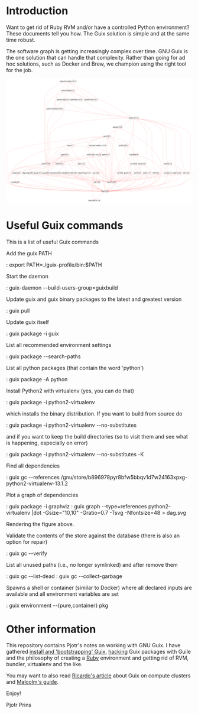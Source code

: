 # Introduction

Want to get rid of Ruby RVM and/or have a controlled Python
environment?  These documents tell you how. The Guix solution is
simple and at the same time robust.

The software graph is getting increasingly complex over time. GNU Guix
is the one solution that can handle that complexity. Rather than going
for ad hoc solutions, such as Docker and Brew, we champion using
the right tool for the job.

![alt text](python2-virtualenv.svg "Dependency graph for python2-virtualenv")

# Useful Guix commands

This is a list of useful Guix commands

Add the guix PATH

: export PATH=./guix-profile/bin:$PATH

Start the daemon

: guix-daemon --build-users-group=guixbuild

Update guix and guix binary packages to the latest and greatest
version

: guix pull

Update guix itself

: guix package -i guix

List all recommended environment settings

: guix package --search-paths

List all python packages (that contain the word 'python')

: guix package -A python

Install Python2 with virtualenv (yes, you can do that)

: guix package -i python2-virtualenv

which installs the binary distribution. If you want to build from
source do

: guix package -i python2-virtualenv --no-substitutes

and if you want to keep the build directories (so to visit them and
see what is happening, especially on error)

: guix package -i python2-virtualenv --no-substitutes -K

Find all dependencies

: guix gc --references /gnu/store/b896978pyr8bfw5bbqv1d7w24163xpxg-python2-virtualenv-13.1.2

Plot a graph of dependencies

: guix package -i graphviz
: guix graph --type=references python2-virtualenv |dot -Gsize="10,10" -Gratio=0.7 -Tsvg -Nfontsize=48 > dag.svg

Rendering the figure above.

Validate the contents of the store against the database (there is also
an option for repair)

: guix gc --verify

List all unused paths (i.e., no longer symlinked) and after remove them

: guix gc --list-dead
: guix gc --collect-garbage

Spawns a shell or container (similar to Docker) where all declared
inputs are available and all environment variables are set

: guix environment --{pure,container} pkg


# Other information

This repository contains Pjotr's notes on working with GNU Guix. I
have gathered [install and 'bootstrapping'
Guix](https://github.com/pjotrp/guix-notes/blob/master/INSTALL.org),
[hacking](https://github.com/pjotrp/guix-notes/blob/master/HACKING.org)
Guix packages with Guile and the philosophy of creating a
[Ruby](https://github.com/pjotrp/guix-notes/blob/master/RUBY.org)
environment and getting rid of RVM, bundler, virtualenv and the like.

You may want to also read [Ricardo's
article](http://elephly.net/posts/2015-04-17-gnu-guix.html) about Guix
on compute clusters and [Malcolm's
guide](https://github.com/malcook/sce/blob/master/README.org).

Enjoy!

Pjotr Prins
